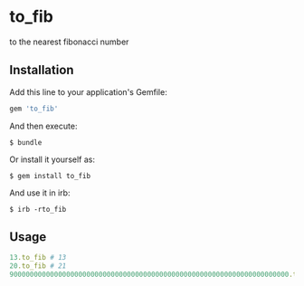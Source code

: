 # to_fib
to the nearest fibonacci number

## Installation

Add this line to your application's Gemfile:

```ruby
gem 'to_fib'
```

And then execute:

    $ bundle

Or install it yourself as:

    $ gem install to_fib

And use it in irb:

    $ irb -rto_fib

## Usage

```ruby
13.to_fib # 13
20.to_fib # 21
900000000000000000000000000000000000000000000000000000000000000000000.to_fib # 1082459262056433063877940200966638133809015267665311237542082678938909
```